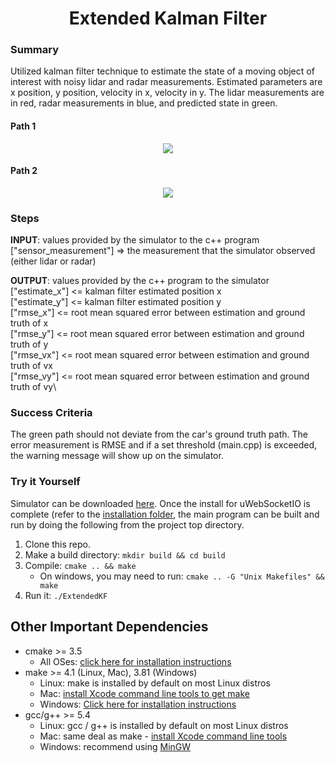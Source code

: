 <h1 align="center">Extended Kalman Filter</h1>

### Summary
Utilized kalman filter technique to estimate the state of a moving object of interest with noisy lidar and radar measurements. Estimated parameters are x position, y position, velocity in x, velocity in y. The lidar measurements are in red, radar measurements in blue, and predicted state in green.

#### Path 1
<p align="center" font-weight="bold">
<image src="./result1.gif">
</p>
 
#### Path 2
<p align="center" font-weight="bold">
<image src="./result2.gif">
</p>

### Steps

**INPUT**: values provided by the simulator to the c++ program\
["sensor_measurement"] => the measurement that the simulator observed (either lidar or radar)

**OUTPUT**: values provided by the c++ program to the simulator\
["estimate_x"] <= kalman filter estimated position x\
["estimate_y"] <= kalman filter estimated position y\
["rmse_x"] <= root mean squared error between estimation and ground truth of x\
["rmse_y"] <= root mean squared error between estimation and ground truth of y\
["rmse_vx"] <= root mean squared error between estimation and ground truth of vx\
["rmse_vy"] <= root mean squared error between estimation and ground truth of vy\

### Success Criteria

The green path should not deviate from the car's ground truth path. The error measurement is RMSE and if a set threshold (main.cpp) is exceeded, the warning message will show up on the simulator.  

### Try it Yourself

Simulator can be downloaded [here](https://github.com/udacity/self-driving-car-sim/releases).
Once the install for uWebSocketIO is complete (refer to the [installation folder](./installation), the main program can be built and run by doing the following from the project top directory.

1. Clone this repo.
2. Make a build directory: `mkdir build && cd build`
3. Compile: `cmake .. && make` 
   * On windows, you may need to run: `cmake .. -G "Unix Makefiles" && make`
4. Run it: `./ExtendedKF `

## Other Important Dependencies

* cmake >= 3.5
  * All OSes: [click here for installation instructions](https://cmake.org/install/)
* make >= 4.1 (Linux, Mac), 3.81 (Windows)
  * Linux: make is installed by default on most Linux distros
  * Mac: [install Xcode command line tools to get make](https://developer.apple.com/xcode/features/)
  * Windows: [Click here for installation instructions](http://gnuwin32.sourceforge.net/packages/make.htm)
* gcc/g++ >= 5.4
  * Linux: gcc / g++ is installed by default on most Linux distros
  * Mac: same deal as make - [install Xcode command line tools](https://developer.apple.com/xcode/features/)
  * Windows: recommend using [MinGW](http://www.mingw.org/)

